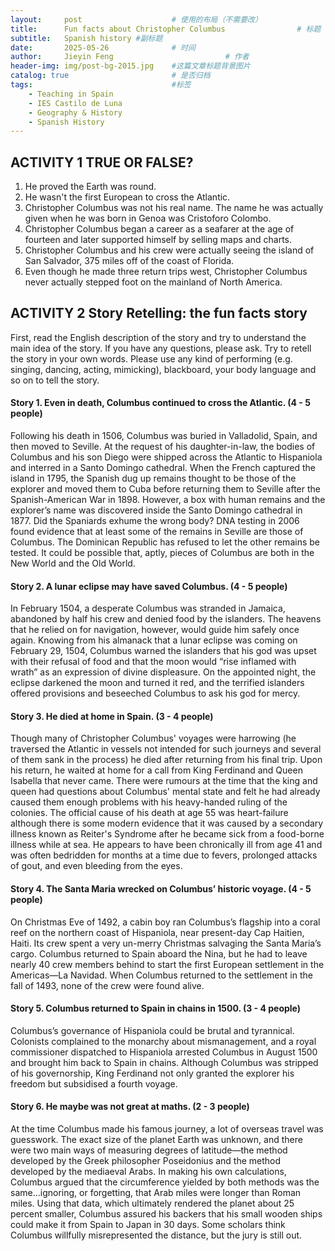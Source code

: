 ```yaml
---
layout:     post   				    # 使用的布局（不需要改）
title:      Fun facts about Christopher Columbus 				# 标题  
subtitle:   Spanish history #副标题
date:       2025-05-26 				# 时间
author:     Jieyin Feng 						# 作者
header-img: img/post-bg-2015.jpg 	#这篇文章标题背景图片
catalog: true 						# 是否归档
tags:								#标签
    - Teaching in Spain 
    - IES Castilo de Luna
    - Geography & History
    - Spanish History
---
```


##  ACTIVITY 1 TRUE OR FALSE?
1. He proved the Earth was round.
2. He wasn't the first European to cross the Atlantic.
3. Christopher Columbus was not his real name.  The name he was actually given when he was born in Genoa was Cristoforo Colombo.
4. Christopher Columbus began a career as a seafarer at the age of fourteen and later supported himself by selling maps and charts.
5. Christopher Columbus and his crew were actually seeing the island of San Salvador, 375 miles off of the coast of Florida.
6. Even though he made three return trips west, Christopher Columbus never actually stepped foot on the mainland of North America.

##  ACTIVITY 2 Story Retelling: the fun facts story
First, read the English description of the story and try to understand the main idea of the story. If you have any questions, please ask.
Try to retell the story in your own words. Please use any kind of performing (e.g. singing, dancing, acting, mimicking), blackboard, your body language and so on to tell the story.

#### Story 1. Even in death, Columbus continued to cross the Atlantic. (4 - 5 people)
Following his death in 1506, Columbus was buried in Valladolid, Spain, and then moved to Seville. At the request of his daughter-in-law, the bodies of Columbus and his son Diego were shipped across the Atlantic to Hispaniola and interred in a Santo Domingo cathedral. When the French captured the island in 1795, the Spanish dug up remains thought to be those of the explorer and moved them to Cuba before returning them to Seville after the Spanish-American War in 1898. 
However, a box with human remains and the explorer’s name was discovered inside the Santo Domingo cathedral in 1877. Did the Spaniards exhume the wrong body? DNA testing in 2006 found evidence that at least some of the remains in Seville are those of Columbus. The Dominican Republic has refused to let the other remains be tested. It could be possible that, aptly, pieces of Columbus are both in the New World and the Old World.

#### Story 2. A lunar eclipse may have saved Columbus. (4 - 5 people)
In February 1504, a desperate Columbus was stranded in Jamaica, abandoned by half his crew and denied food by the islanders. The heavens that he relied on for navigation, however, would guide him safely once again. Knowing from his almanack that a lunar eclipse was coming on February 29, 1504, Columbus warned the islanders that his god was upset with their refusal of food and that the moon would “rise inflamed with wrath” as an expression of divine displeasure. On the appointed night, the eclipse darkened the moon and turned it red, and the terrified islanders offered provisions and beseeched Columbus to ask his god for mercy.

#### Story 3. He died at home in Spain. (3 - 4 people)
Though many of Christopher Columbus' voyages were harrowing (he traversed the Atlantic in vessels not intended for such journeys and several of them sank in the process) he died after returning from his final trip. Upon his return, he waited at home for a call from King Ferdinand and Queen Isabella that never came. There were rumours at the time that the king and queen had questions about Columbus' mental state and felt he had already caused them enough problems with his heavy-handed ruling of the colonies.
The official cause of his death at age 55 was heart-failure although there is some modern evidence that it was caused by a secondary illness known as Reiter's Syndrome after he became sick from a food-borne illness while at sea. He appears to have been chronically ill from age 41 and was often bedridden for months at a time due to fevers, prolonged attacks of gout, and even bleeding from the eyes.

#### Story 4. The Santa Maria wrecked on Columbus’ historic voyage. (4 - 5 people)
On Christmas Eve of 1492, a cabin boy ran Columbus’s flagship into a coral reef on the northern coast of Hispaniola, near present-day Cap Haitien, Haiti. Its crew spent a very un-merry Christmas salvaging the Santa Maria’s cargo. Columbus returned to Spain aboard the Nina, but he had to leave nearly 40 crew members behind to start the first European settlement in the Americas—La Navidad. When Columbus returned to the settlement in the fall of 1493, none of the crew were found alive.

#### Story 5. Columbus returned to Spain in chains in 1500. (3 - 4 people)
Columbus’s governance of Hispaniola could be brutal and tyrannical. Colonists complained to the monarchy about mismanagement, and a royal commissioner dispatched to Hispaniola arrested Columbus in August 1500 and brought him back to Spain in chains. Although Columbus was stripped of his governorship, King Ferdinand not only granted the explorer his freedom but subsidised a fourth voyage.

#### Story 6. He maybe was not great at maths. (2 - 3 people)
At the time Columbus made his famous journey, a lot of overseas travel was guesswork. The exact size of the planet Earth was unknown, and there were two main ways of measuring degrees of latitude—the method developed by the Greek philosopher Poseidonius and the method developed by the mediaeval Arabs. In making his own calculations, Columbus argued that the circumference yielded by both methods was the same…ignoring, or forgetting, that Arab miles were longer than Roman miles. Using that data, which ultimately rendered the planet about 25 percent smaller, Columbus assured his backers that his small wooden ships could make it from Spain to Japan in 30 days. Some scholars think Columbus willfully misrepresented the distance, but the jury is still out.

